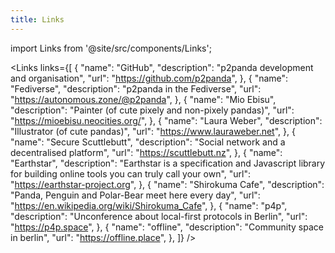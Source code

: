 ```yaml
---
title: Links
---
```


import Links from '@site/src/components/Links';

<Links links={[
{
  "name": "GitHub",
  "description": "p2panda development and organisation",
  "url": "https://github.com/p2panda",
},
{
  "name": "Fediverse",
  "description": "p2panda in the Fediverse",
  "url": "https://autonomous.zone/@p2panda",
},
{
  "name": "Mio Ebisu",
  "description": "Painter (of cute pixely and non-pixely pandas)",
  "url": "https://mioebisu.neocities.org/",
},
{
  "name": "Laura Weber",
  "description": "Illustrator (of cute pandas)",
  "url": "https://www.lauraweber.net",
},
{
  "name": "Secure Scuttlebutt",
  "description": "Social network and a decentralised platform",
  "url": "https://scuttlebutt.nz",
},
{
  "name": "Earthstar",
  "description": "Earthstar is a specification and Javascript library for building online tools you can truly call your own",
  "url": "https://earthstar-project.org",
},
{
  "name": "Shirokuma Cafe",
  "description": "Panda, Penguin and Polar-Bear meet here every day",
  "url": "https://en.wikipedia.org/wiki/Shirokuma_Cafe",
},
{
  "name": "p4p",
  "description": "Unconference about local-first protocols in Berlin",
  "url": "https://p4p.space",
},
{
  "name": "offline",
  "description": "Community space in berlin",
  "url": "https://offline.place",
},
]} />
